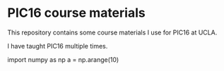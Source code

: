 # PIC16 course materials

This repository contains some course materials I use for PIC16 at UCLA. 


I have taught PIC16 multiple times.



import numpy as np
a = np.arange(10)
